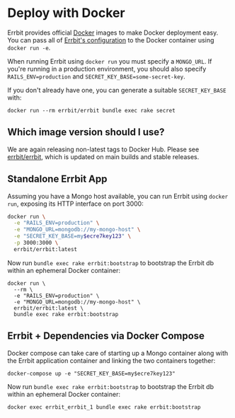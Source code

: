 # Deploy with Docker

Errbit provides official [Docker](https://www.docker.com/) images to
make Docker deployment easy. You can pass all of [Errbit's
configuration](/docs/configuration.md) to the Docker container using
`docker run -e`.

When running Errbit using `docker run` you must specify a `MONGO_URL`. If
you're running in a production environment, you should also specify
`RAILS_ENV=production` and `SECRET_KEY_BASE=some-secret-key`.

If you don't already have one, you can generate a suitable `SECRET_KEY_BASE`
with:

```shell
docker run --rm errbit/errbit bundle exec rake secret
```

## Which image version should I use?

We are again releasing non-latest tags to Docker Hub. Please see
[errbit/errbit](https://hub.docker.com/r/errbit/errbit/tags), which is
updated on main builds and stable releases.

## Standalone Errbit App

Assuming you have a Mongo host available, you can run Errbit using `docker
run`, exposing its HTTP interface on port 3000:

```bash
docker run \
  -e "RAILS_ENV=production" \
  -e "MONGO_URL=mongodb://my-mongo-host" \
  -e "SECRET_KEY_BASE=my$ecre7key123" \
  -p 3000:3000 \
  errbit/errbit:latest
```

Now run `bundle exec rake errbit:bootstrap` to bootstrap the Errbit db within an ephemeral
Docker container:

```shell
docker run \
  --rm \
  -e "RAILS_ENV=production" \
  -e "MONGO_URL=mongodb://my-mongo-host" \
  errbit/errbit:latest \
  bundle exec rake errbit:bootstrap
```

## Errbit + Dependencies via Docker Compose

Docker compose can take care of starting up a Mongo container along with the
Errbit application container and linking the two containers together:

```shell
docker-compose up -e "SECRET_KEY_BASE=my$ecre7key123"
```

Now run `bundle exec rake errbit:bootstrap` to bootstrap the Errbit db within an ephemeral
Docker container:

```shell
docker exec errbit_errbit_1 bundle exec rake errbit:bootstrap
```
